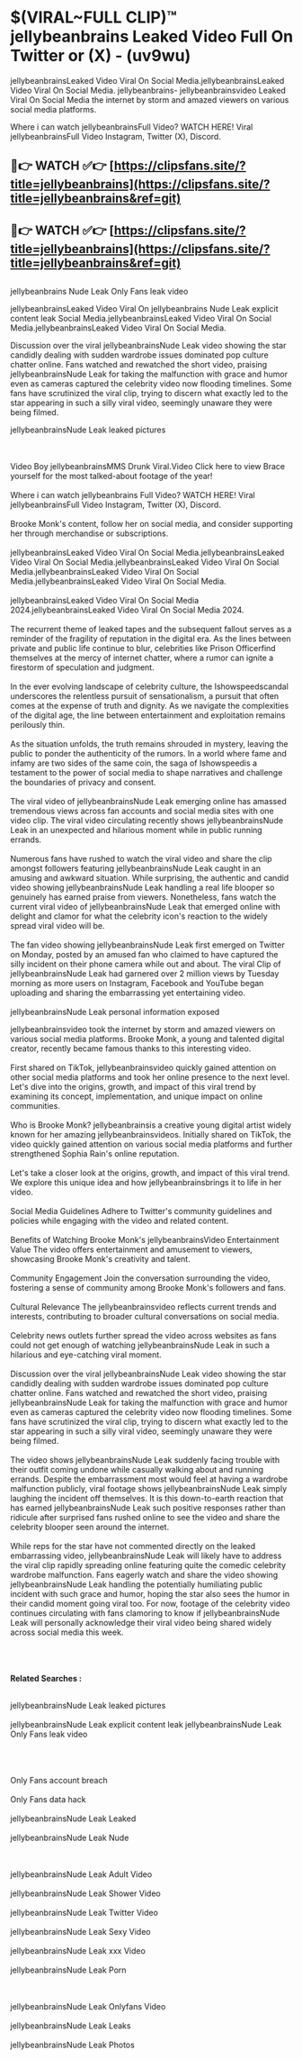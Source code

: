 #  $(VIRAL~FULL CLIP)™ jellybeanbrains Leaked Video Full On Twitter or (X)  - (uv9wu)

jellybeanbrainsLeaked Video Viral On Social Media.jellybeanbrainsLeaked Video Viral On Social Media.
jellybeanbrains- jellybeanbrainsvideo Leaked Viral On Social Media the internet by storm and amazed viewers on various social media platforms.

Where i can watch jellybeanbrainsFull Video? WATCH HERE! Viral jellybeanbrainsFull Video Instagram, Twitter (X), Discord.

## 🔴👉 WATCH ✅👉 [https://clipsfans.site/?title=jellybeanbrains](https://clipsfans.site/?title=jellybeanbrains&ref=git)


## 🔴👉 WATCH ✅👉 [https://clipsfans.site/?title=jellybeanbrains](https://clipsfans.site/?title=jellybeanbrains&ref=git)
##


jellybeanbrains Nude Leak Only Fans leak video 


jellybeanbrainsLeaked Video Viral On  jellybeanbrains Nude Leak explicit content leak Social Media.jellybeanbrainsLeaked Video Viral On Social Media.jellybeanbrainsLeaked Video Viral On Social Media.



Discussion over the viral jellybeanbrainsNude Leak video showing the star candidly dealing with sudden wardrobe issues dominated pop culture chatter online. Fans watched and rewatched the short video, praising jellybeanbrainsNude Leak for taking the malfunction with grace and humor even as cameras captured the celebrity video now flooding timelines. Some fans have scrutinized the viral clip, trying to discern what exactly led to the star appearing in such a silly viral video, seemingly unaware they were being filmed.


jellybeanbrainsNude Leak leaked pictures


  <br>

  <br>
Video Boy jellybeanbrainsMMS Drunk Viral.Video Click here to view Brace yourself for the most talked-about footage of the year!
<br><br>
Where i can watch jellybeanbrains Full Video? WATCH HERE! Viral jellybeanbrainsFull Video Instagram, Twitter (X), Discord.
<br><br>
Brooke Monk's content, follow her on social media, and consider supporting her through merchandise or subscriptions.
<br><br>
jellybeanbrainsLeaked Video Viral On Social Media.jellybeanbrainsLeaked Video Viral On Social Media.jellybeanbrainsLeaked Video Viral On Social Media.jellybeanbrainsLeaked Video Viral On Social Media.jellybeanbrainsLeaked Video Viral On Social Media.
<br><br>
jellybeanbrainsLeaked Video Viral On Social Media 2024.jellybeanbrainsLeaked Video Viral On Social Media 2024.
<br><br>
The recurrent theme of leaked tapes and the subsequent fallout serves as a reminder of the fragility of reputation in the digital era. As the lines between private and public life continue to blur, celebrities like Prison Officerfind themselves at the mercy of internet chatter, where a rumor can ignite a firestorm of speculation and judgment.
<br><br>
In the ever evolving landscape of celebrity culture, the Ishowspeedscandal underscores the relentless pursuit of sensationalism, a pursuit that often comes at the expense of truth and dignity. As we navigate the complexities of the digital age, the line between entertainment and exploitation remains perilously thin.
<br><br>
As the situation unfolds, the truth remains shrouded in mystery, leaving the public to ponder the authenticity of the rumors. In a world where fame and infamy are two sides of the same coin, the saga of Ishowspeedis a testament to the power of social media to shape narratives and challenge the boundaries of privacy and consent.
<br><br>
The viral video of jellybeanbrainsNude Leak emerging online has amassed tremendous views across fan accounts and social media sites with one video clip. The viral video circulating recently shows jellybeanbrainsNude Leak in an unexpected and hilarious moment while in public running errands.
<br><br>
Numerous fans have rushed to watch the viral video and share the clip amongst followers featuring jellybeanbrainsNude Leak caught in an amusing and awkward situation. While surprising, the authentic and candid video showing jellybeanbrainsNude Leak handling a real life blooper so genuinely has earned praise from viewers. Nonetheless, fans watch the current viral video of jellybeanbrainsNude Leak that emerged online with delight and clamor for what the celebrity icon's reaction to the widely spread viral video will be.
<br><br>
The fan video showing jellybeanbrainsNude Leak first emerged on Twitter on Monday, posted by an amused fan who claimed to have captured the silly incident on their phone camera while out and about. The viral Clip of jellybeanbrainsNude Leak had garnered over 2 million views by Tuesday morning as more users on Instagram, Facebook and YouTube began uploading and sharing the embarrassing yet entertaining video.
<br><br>
jellybeanbrainsNude Leak personal information exposed

jellybeanbrainsvideo took the internet by storm and amazed viewers on various social media platforms. Brooke Monk, a young and talented digital creator, recently became famous thanks to this interesting video.
<br><br>
First shared on TikTok, jellybeanbrainsvideo quickly gained attention on other social media platforms and took her online presence to the next level. Let's dive into the origins, growth, and impact of this viral trend by examining its concept, implementation, and unique impact on online communities.
<br><br>
Who is Brooke Monk? jellybeanbrainsis a creative young digital artist widely known for her amazing jellybeanbrainsvideos. Initially shared on TikTok, the video quickly gained attention on various social media platforms and further strengthened Sophia Rain's online reputation.
<br><br>
Let's take a closer look at the origins, growth, and impact of this viral trend. We explore this unique idea and how jellybeanbrainsbrings it to life in her video.
<br><br>
Social Media Guidelines Adhere to Twitter's community guidelines and policies while engaging with the video and related content.
<br><br>
Benefits of Watching Brooke Monk's jellybeanbrainsVideo Entertainment Value The video offers entertainment and amusement to viewers, showcasing Brooke Monk's creativity and talent.
<br><br>
Community Engagement Join the conversation surrounding the video, fostering a sense of community among Brooke Monk's followers and fans.
<br><br>
Cultural Relevance The jellybeanbrainsvideo reflects current trends and interests, contributing to broader cultural conversations on social media.
<br><br>
Celebrity news outlets further spread the video across websites as fans could not get enough of watching jellybeanbrainsNude Leak in such a hilarious and eye-catching viral moment.
<br><br>
Discussion over the viral jellybeanbrainsNude Leak video showing the star candidly dealing with sudden wardrobe issues dominated pop culture chatter online. Fans watched and rewatched the short video, praising jellybeanbrainsNude Leak for taking the malfunction with grace and humor even as cameras captured the celebrity video now flooding timelines. Some fans have scrutinized the viral clip, trying to discern what exactly led to the star appearing in such a silly viral video, seemingly unaware they were being filmed.
<br><br>
The video shows jellybeanbrainsNude Leak suddenly facing trouble with their outfit coming undone while casually walking about and running errands. Despite the embarrassment most would feel at having a wardrobe malfunction publicly, viral footage shows jellybeanbrainsNude Leak simply laughing the incident off themselves. It is this down-to-earth reaction that has earned jellybeanbrainsNude Leak such positive responses rather than ridicule after surprised fans rushed online to see the video and share the celebrity blooper seen around the internet.
<br><br>
While reps for the star have not commented directly on the leaked embarrassing video, jellybeanbrainsNude Leak will likely have to address the viral clip rapidly spreading online featuring quite the comedic celebrity wardrobe malfunction. Fans eagerly watch and share the video showing jellybeanbrainsNude Leak handling the potentially humiliating public incident with such grace and humor, hoping the star also sees the humor in their candid moment going viral too. For now, footage of the celebrity video continues circulating with fans clamoring to know if jellybeanbrainsNude Leak will personally acknowledge their viral video being shared widely across social media this week.
<br><br>

<br><br>
<strong>Related Searches :</strong>
<br><br>

jellybeanbrainsNude Leak leaked pictures
<br><br>
jellybeanbrainsNude Leak explicit content leak
jellybeanbrainsNude Leak Only Fans leak video
<br><br>

<br><br>
Only Fans account breach
<br><br>
Only Fans data hack
<br><br>
jellybeanbrainsNude Leak Leaked
<br><br>
jellybeanbrainsNude Leak Nude

<br><br>
jellybeanbrainsNude Leak Adult Video
<br><br>
jellybeanbrainsNude Leak Shower Video
<br><br>
jellybeanbrainsNude Leak Twitter Video
<br><br>
jellybeanbrainsNude Leak Sexy Video
<br><br>
jellybeanbrainsNude Leak xxx Video
<br><br>
jellybeanbrainsNude Leak Porn

<br><br>
jellybeanbrainsNude Leak Onlyfans Video
<br><br>
jellybeanbrainsNude Leak Leaks
<br><br>
jellybeanbrainsNude Leak Photos